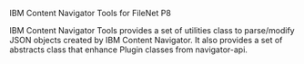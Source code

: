 IBM Content Navigator Tools for FileNet P8

IBM Content Navigator Tools provides a set of utilities class to parse/modify JSON objects created by IBM Content Navigator.
It also provides a set of abstracts class that enhance Plugin classes from navigator-api.